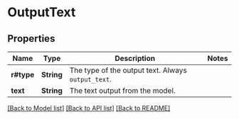 # OutputText

## Properties

Name | Type | Description | Notes
------------ | ------------- | ------------- | -------------
**r#type** | **String** | The type of the output text. Always `output_text`.  | 
**text** | **String** | The text output from the model.  | 

[[Back to Model list]](../README.md#documentation-for-models) [[Back to API list]](../README.md#documentation-for-api-endpoints) [[Back to README]](../README.md)



